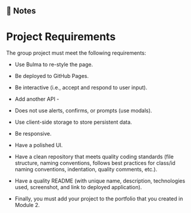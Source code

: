 ## 📝 Notes

# Project Requirements

The group project must meet the following requirements:

* Use Bulma to re-style the page.

* Be deployed to GitHub Pages.

* Be interactive (i.e., accept and respond to user input).

* Add another API - 

* Does not use alerts, confirms, or prompts (use modals).

* Use client-side storage to store persistent data.

* Be responsive.

* Have a polished UI.

* Have a clean repository that meets quality coding standards (file structure, naming conventions, follows best practices for class/id naming conventions, indentation, quality comments, etc.).

* Have a quality README (with unique name, description, technologies used, screenshot, and link to deployed application).

* Finally, you must add your project to the portfolio that you created in Module 2.